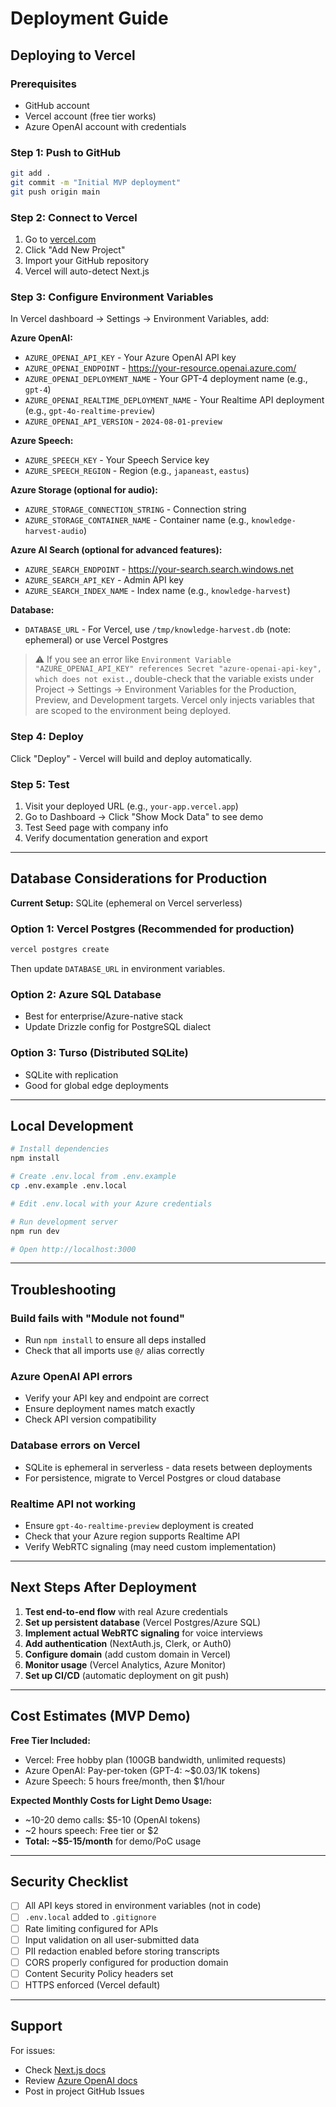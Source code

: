 # Deployment Guide

## Deploying to Vercel

### Prerequisites
- GitHub account
- Vercel account (free tier works)
- Azure OpenAI account with credentials

### Step 1: Push to GitHub

```bash
git add .
git commit -m "Initial MVP deployment"
git push origin main
```

### Step 2: Connect to Vercel

1. Go to [vercel.com](https://vercel.com)
2. Click "Add New Project"
3. Import your GitHub repository
4. Vercel will auto-detect Next.js

### Step 3: Configure Environment Variables

In Vercel dashboard → Settings → Environment Variables, add:

**Azure OpenAI:**
- `AZURE_OPENAI_API_KEY` - Your Azure OpenAI API key
- `AZURE_OPENAI_ENDPOINT` - https://your-resource.openai.azure.com/
- `AZURE_OPENAI_DEPLOYMENT_NAME` - Your GPT-4 deployment name (e.g., `gpt-4`)
- `AZURE_OPENAI_REALTIME_DEPLOYMENT_NAME` - Your Realtime API deployment (e.g., `gpt-4o-realtime-preview`)
- `AZURE_OPENAI_API_VERSION` - `2024-08-01-preview`

**Azure Speech:**
- `AZURE_SPEECH_KEY` - Your Speech Service key
- `AZURE_SPEECH_REGION` - Region (e.g., `japaneast`, `eastus`)

**Azure Storage (optional for audio):**
- `AZURE_STORAGE_CONNECTION_STRING` - Connection string
- `AZURE_STORAGE_CONTAINER_NAME` - Container name (e.g., `knowledge-harvest-audio`)

**Azure AI Search (optional for advanced features):**
- `AZURE_SEARCH_ENDPOINT` - https://your-search.search.windows.net
- `AZURE_SEARCH_API_KEY` - Admin API key
- `AZURE_SEARCH_INDEX_NAME` - Index name (e.g., `knowledge-harvest`)

**Database:**
- `DATABASE_URL` - For Vercel, use `/tmp/knowledge-harvest.db` (note: ephemeral) or use Vercel Postgres

> ⚠️ If you see an error like `Environment Variable "AZURE_OPENAI_API_KEY" references Secret "azure-openai-api-key", which does not exist.`, double-check that the variable exists under Project → Settings → Environment Variables for the Production, Preview, and Development targets. Vercel only injects variables that are scoped to the environment being deployed.

### Step 4: Deploy

Click "Deploy" - Vercel will build and deploy automatically.

### Step 5: Test

1. Visit your deployed URL (e.g., `your-app.vercel.app`)
2. Go to Dashboard → Click "Show Mock Data" to see demo
3. Test Seed page with company info
4. Verify documentation generation and export

---

## Database Considerations for Production

**Current Setup:** SQLite (ephemeral on Vercel serverless)

### Option 1: Vercel Postgres (Recommended for production)
```bash
vercel postgres create
```
Then update `DATABASE_URL` in environment variables.

### Option 2: Azure SQL Database
- Best for enterprise/Azure-native stack
- Update Drizzle config for PostgreSQL dialect

### Option 3: Turso (Distributed SQLite)
- SQLite with replication
- Good for global edge deployments

---

## Local Development

```bash
# Install dependencies
npm install

# Create .env.local from .env.example
cp .env.example .env.local

# Edit .env.local with your Azure credentials

# Run development server
npm run dev

# Open http://localhost:3000
```

---

## Troubleshooting

### Build fails with "Module not found"
- Run `npm install` to ensure all deps installed
- Check that all imports use `@/` alias correctly

### Azure OpenAI API errors
- Verify your API key and endpoint are correct
- Ensure deployment names match exactly
- Check API version compatibility

### Database errors on Vercel
- SQLite is ephemeral in serverless - data resets between deployments
- For persistence, migrate to Vercel Postgres or cloud database

### Realtime API not working
- Ensure `gpt-4o-realtime-preview` deployment is created
- Check that your Azure region supports Realtime API
- Verify WebRTC signaling (may need custom implementation)

---

## Next Steps After Deployment

1. **Test end-to-end flow** with real Azure credentials
2. **Set up persistent database** (Vercel Postgres/Azure SQL)
3. **Implement actual WebRTC signaling** for voice interviews
4. **Add authentication** (NextAuth.js, Clerk, or Auth0)
5. **Configure domain** (add custom domain in Vercel)
6. **Monitor usage** (Vercel Analytics, Azure Monitor)
7. **Set up CI/CD** (automatic deployment on git push)

---

## Cost Estimates (MVP Demo)

**Free Tier Included:**
- Vercel: Free hobby plan (100GB bandwidth, unlimited requests)
- Azure OpenAI: Pay-per-token (GPT-4: ~$0.03/1K tokens)
- Azure Speech: 5 hours free/month, then $1/hour

**Expected Monthly Costs for Light Demo Usage:**
- ~10-20 demo calls: $5-10 (OpenAI tokens)
- ~2 hours speech: Free tier or $2
- **Total: ~$5-15/month** for demo/PoC usage

---

## Security Checklist

- [ ] All API keys stored in environment variables (not in code)
- [ ] `.env.local` added to `.gitignore`
- [ ] Rate limiting configured for APIs
- [ ] Input validation on all user-submitted data
- [ ] PII redaction enabled before storing transcripts
- [ ] CORS properly configured for production domain
- [ ] Content Security Policy headers set
- [ ] HTTPS enforced (Vercel default)

---

## Support

For issues:
- Check [Next.js docs](https://nextjs.org/docs)
- Review [Azure OpenAI docs](https://learn.microsoft.com/azure/ai-services/openai/)
- Post in project GitHub Issues
